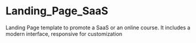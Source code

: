 # Landing_Page_SaaS
Landing Page template to promote a SaaS or an online course. It includes a modern interface, responsive for customization
